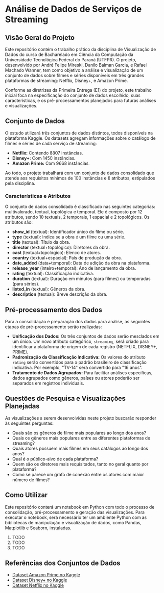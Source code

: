# Análise de Dados de Serviços de Streaming

## Visão Geral do Projeto

Este repositório contém o trabalho prático da disciplina de Visualização de Dados do curso de Bacharelado em Ciência da Computação da Universidade Tecnológica Federal do Paraná (UTFPR). O projeto, desenvolvido por André Felipe Mireski, Danilo Balman Garcia, e Rafael Machado Wanner, tem como objetivo a análise e visualização de um conjunto de dados sobre filmes e séries disponíveis em três grandes plataformas de streaming: Netflix, Disney+, e Amazon Prime.

Conforme as diretrizes da Primeira Entrega (E1) do projeto, este trabalho inicial foca na especificação do conjunto de dados escolhido, suas características, e os pré-processamentos planejados para futuras análises e visualizações.

## Conjunto de Dados

O estudo utilizará três conjuntos de dados distintos, todos disponíveis na plataforma Kaggle. Os datasets agregam informações sobre o catálogo de filmes e séries de cada serviço de streaming:

* **Netflix:** Contendo 8807 instâncias.
* **Disney+:** Com 1450 instâncias.
* **Amazon Prime:** Com 9668 instâncias.

Ao todo, o projeto trabalhará com um conjunto de dados consolidado que atende aos requisitos mínimos de 100 instâncias e 8 atributos, estipulados pela disciplina.

### Características e Atributos

O conjunto de dados consolidado é classificado nas seguintes categorias: multivalorado, textual, topológica e temporal. Ele é composto por 12 atributos, sendo 10 textuais, 2 temporais, 1 espacial e 2 topológicos. Os atributos são:

* **show\_id** (textual): Identificador único do filme ou série.
* **type** (textual): Indica se a obra é um filme ou uma série.
* **title** (textual): Título da obra.
* **director** (textual+topológico): Diretores da obra.
* **cast** (textual+topológico): Elenco de atores.
* **country** (textual+espacial): País de produção da obra.
* **date\_added** (data+temporal): Data de adição da obra na plataforma.
* **release\_year** (inteiro+temporal): Ano de lançamento da obra.
* **rating** (textual): Classificação indicativa.
* **duration** (textual): Duração em minutos (para filmes) ou temporadas (para séries).
* **listed\_in** (textual): Gêneros da obra.
* **description** (textual): Breve descrição da obra.

## Pré-processamento dos Dados

Para a consolidação e preparação dos dados para análise, as seguintes etapas de pré-processamento serão realizadas:

* **Unificação dos Dados:** Os três conjuntos de dados serão mesclados em um único. Um novo atributo categórico, `streaming`, será criado para identificar a plataforma de origem de cada registro (NETFLIX, DISNEY+, PRIME).
* **Padronização da Classificação Indicativa:** Os valores do atributo `rating` serão convertidos para o padrão brasileiro de classificação indicativa. Por exemplo, "TV-14" será convertido para "16 anos".
* **Tratamento de Dados Agrupados:** Para facilitar análises específicas, dados agrupados como gêneros, países ou atores poderão ser separados em registros individuais.

## Questões de Pesquisa e Visualizações Planejadas

As visualizações a serem desenvolvidas neste projeto buscarão responder às seguintes perguntas:

* Quais são os gêneros de filme mais populares ao longo dos anos?
* Quais os gêneros mais populares entre as diferentes plataformas de streaming?
* Quais atores possuem mais filmes em seus catálogos ao longo dos anos?
* Qual é o público-alvo de cada plataforma?
* Quem são os diretores mais requisitados, tanto no geral quanto por plataforma?
* Como se parece um grafo de conexão entre os atores com maior número de filmes?

## Como Utilizar

Este repositório conterá um notebook em Python com todo o processo de consolidação, pré-processamento e geração das visualizações. Para executar o notebook, será necessário ter um ambiente Python com as bibliotecas de manipulação e visualização de dados, como Pandas, Matplotlib e Seaborn, instaladas.

1. TODO
2. TODO 
3. TODO

## Referências dos Conjuntos de Dados

* [Dataset Amazon Prime no Kaggle](https://www.kaggle.com/datasets/shivamb/amazon-prime-movies-and-tv-shows)
* [Dataset Disney+ no Kaggle](https://www.kaggle.com/datasets/shivamb/disney-movies-and-tv-shows)
* [Dataset Netflix no Kaggle](https://www.kaggle.com/datasets/shivamb/netflix-shows)